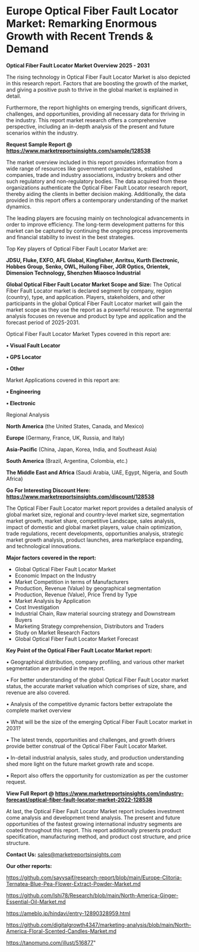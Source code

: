 # Europe Optical Fiber Fault Locator Market: Remarking Enormous Growth with Recent Trends & Demand

<Strong> Optical Fiber Fault Locator Market Overview 2025 - 2031</strong>

The rising technology in Optical Fiber Fault Locator Market is also depicted in this research report. Factors that are boosting the growth of the market, and giving a positive push to thrive in the global market is explained in detail.

Furthermore, the report highlights on emerging trends, significant drivers, challenges, and opportunities, providing all necessary data for thriving in the industry. This report market research offers a comprehensive perspective, including an in-depth analysis of the present and future scenarios within the industry.

<strong>Request Sample Report @ <a href=https://www.marketreportsinsights.com/sample/128538>https://www.marketreportsinsights.com/sample/128538</a></strong>

The market overview included in this report provides information from a wide range of resources like government organizations, established companies, trade and industry associations, industry brokers and other such regulatory and non-regulatory bodies. The data acquired from these organizations authenticate the Optical Fiber Fault Locator research report, thereby aiding the clients in better decision making. Additionally, the data provided in this report offers a contemporary understanding of the market dynamics.

The leading players are focusing mainly on technological advancements in order to improve efficiency. The long-term development patterns for this market can be captured by continuing the ongoing process improvements and financial stability to invest in the best strategies.

Top Key players of Optical Fiber Fault Locator Market are:

<strong>JDSU, Fluke, EXFO, AFL Global, Kingfisher, Anritsu, Kurth Electronic, Hobbes Group, Senko, OWL, Huilong Fiber, JGR Optics, Orientek, Dimension Technology, Shenzhen Miaosco Industrial</strong>

<strong><b>Global Optical Fiber Fault Locator Market Scope and Size:</b></strong>
The Optical Fiber Fault Locator market is declared segment by company, region (country), type, and application. Players, stakeholders, and other participants in the global Optical Fiber Fault Locator market will gain the market scope as they use the report as a powerful resource. The segmental analysis focuses on revenue and product by type and application and the forecast period of 2025-2031.

Optical Fiber Fault Locator Market Types covered in this report are:

<strong>• Visual Fault Locator

• GPS Locator

• Other</strong>

Market Applications covered in this report are:

<strong>• Engineering

• Electronic</strong> 

Regional Analysis

<strong>North America</strong> (the United States, Canada, and Mexico)

<strong>Europe</strong> (Germany, France, UK, Russia, and Italy)

<strong>Asia-Pacific</strong> (China, Japan, Korea, India, and Southeast Asia)

<strong>South America</strong> (Brazil, Argentina, Colombia, etc.)

<strong>The Middle East and Africa</strong> (Saudi Arabia, UAE, Egypt, Nigeria, and South Africa)

<strong>Go For Interesting Discount Here: <a href=https://www.marketreportsinsights.com/discount/128538>https://www.marketreportsinsights.com/discount/128538</a></strong>

The Optical Fiber Fault Locator market report provides a detailed analysis of global market size, regional and country-level market size, segmentation market growth, market share, competitive Landscape, sales analysis, impact of domestic and global market players, value chain optimization, trade regulations, recent developments, opportunities analysis, strategic market growth analysis, product launches, area marketplace expanding, and technological innovations.

<strong><b>Major factors covered in the report:</b></strong>
<ul>
  <li>Global Optical Fiber Fault Locator Market </li>
  <li>Economic Impact on the Industry</li>
  <li>Market Competition in terms of Manufacturers</li>
  <li>Production, Revenue (Value) by geographical segmentation</li>
  <li>Production, Revenue (Value), Price Trend by Type</li>
  <li>Market Analysis by Application</li>
  <li>Cost Investigation</li>
  <li>Industrial Chain, Raw material sourcing strategy and Downstream Buyers</li>
  <li>Marketing Strategy comprehension, Distributors and Traders</li>
  <li>Study on Market Research Factors</li>
  <li>Global Optical Fiber Fault Locator Market Forecast</li>
</ul>

<strong><b>Key Point of the Optical Fiber Fault Locator Market report:</b></strong>

• Geographical distribution, company profiling, and various other market segmentation are provided in the report.

• For better understanding of the global Optical Fiber Fault Locator market status, the accurate market valuation which comprises of size, share, and revenue are also covered.

• Analysis of the competitive dynamic factors better extrapolate the complete market overview

• What will be the size of the emerging Optical Fiber Fault Locator market in 2031?

• The latest trends, opportunities and challenges, and growth drivers provide better construal of the Optical Fiber Fault Locator Market.

• In-detail industrial analysis, sales study, and production understanding shed more light on the future market growth rate and scope.

• Report also offers the opportunity for customization as per the customer request.

<strong><b>View Full Report @ <a href=https://www.marketreportsinsights.com/industry-forecast/optical-fiber-fault-locator-market-2022-128538>https://www.marketreportsinsights.com/industry-forecast/optical-fiber-fault-locator-market-2022-128538</a></b></strong>


At last, the Optical Fiber Fault Locator Market report includes investment come analysis and development trend analysis. The present and future opportunities of the fastest growing international industry segments are coated throughout this report. This report additionally presents product specification, manufacturing method, and product cost structure, and price structure.

<strong>Contact Us:</strong>
sales@marketreportsinsights.com

<strong>Our other reports:</strong>

<a href=https://github.com/sayysaif/research-report/blob/main/Europe-Clitoria-Ternatea-Blue-Pea-Flower-Extract-Powder-Market.md>https://github.com/sayysaif/research-report/blob/main/Europe-Clitoria-Ternatea-Blue-Pea-Flower-Extract-Powder-Market.md</a>

<a href=https://github.com/Ishi78/Research/blob/main/North-America-Ginger-Essential-Oil-Market.md>https://github.com/Ishi78/Research/blob/main/North-America-Ginger-Essential-Oil-Market.md</a>

<a href=https://ameblo.jp/hindavi/entry-12890328959.html>https://ameblo.jp/hindavi/entry-12890328959.html</a>

<a href=https://github.com/digitalgrowth4347/marketing-analysis/blob/main/North-America-Floral-Scented-Candles-Market.md>https://github.com/digitalgrowth4347/marketing-analysis/blob/main/North-America-Floral-Scented-Candles-Market.md</a>

<a href=https://tanomuno.com/illust/516877>https://tanomuno.com/illust/516877</a>"
